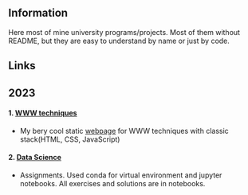 ## Information

Here most of mine university programs/projects. Most of them without README, but they are easy to understand by
name or just by code.

## Links

## 2023

#### 1. [WWW techniques](https://github.com/hsuliz/university/tree/main/year-2023/www-techniques)

- My bery cool
static [webpage](https://hsuliz.github.io/university/year-2023/www-techniques/touhou-project/src/index.html)
  for WWW techniques with classic stack(HTML, CSS, JavaScript)

#### 2. [Data Science](https://github.com/hsuliz/university/tree/main/year-2023/data-science)

- Assignments. Used conda for virtual environment and jupyter notebooks. All exercises and solutions are in notebooks.
